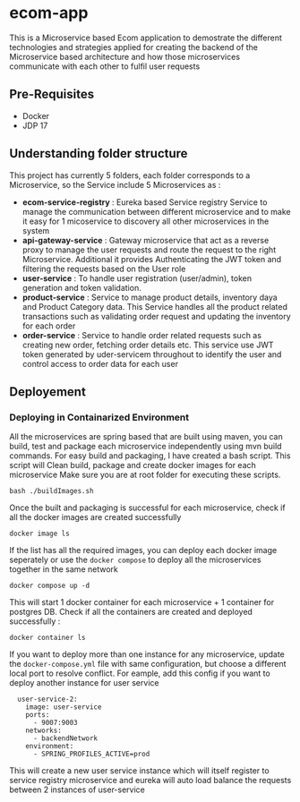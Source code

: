 # ecom-app
This is a Microservice based Ecom application to demostrate the different technologies and strategies applied for creating the backend of the Microservice based architecture and how those microservices communicate with each other to fulfil user requests

## Pre-Requisites
* Docker
* JDP 17

## Understanding folder structure
This project has currently 5 folders, each folder corresponds to a Microservice, so the Service include 5 Microservices as :
* **ecom-service-registry** : Eureka based Service registry Service to manage the communication between different microservice and to make it easy for 1 micoservice to discovery all other microservices in the system
* **api-gateway-service** : Gateway microservice that act as a reverse proxy to manage the user requests and route the request to the right Microservice. Additional it provides Authenticating the JWT token and filtering the requests based on the User role
* **user-service** : To handle user registration (user/admin), token generation and token validation.
* **product-service** : Service to manage product details, inventory daya and Product Category data. This Service handles all the product related transactions such as validating order request and updating the inventory for each order
* **order-service** : Service to handle order related requests such as creating new order, fetching order details etc. This service use JWT token generated by uder-servicem throughout to identify the user and control access to order data for each user

## Deployement
### Deploying in Containarized Environment
All the microservices are spring based that are built using maven, you can build, test and package each microservice independently using mvn build commands. For easy build and packaging, I have created a bash script. This script will Clean build, package and create docker images for each microservice
Make sure you are at root folder for executing these scripts.
```
bash ./buildImages.sh
```
Once the built and packaging is successful for each microservice, check if all the docker images are created successfully
```
docker image ls
```
If the list has all the required images, you can deploy each docker image seperately or use the `docker compose` to deploy all the microservices together in the same network
```
docker compose up -d
```
This will start 1 docker container for each microservice + 1 container for postgres DB. Check if all the containers are created and deployed successfully :
```
docker container ls
```
If you want to deploy more than one instance for any microservice, update the `docker-compose.yml` file with same configuration, but choose a different local port to resolve conflict. For eample, add this config if you want to deploy another instance for user service 
```
  user-service-2:
    image: user-service
    ports:
      - 9007:9003
    networks: 
      - backendNetwork
    environment:
      - SPRING_PROFILES_ACTIVE=prod
```
This will create a new user service instance which will itself register to service registry microservice and eureka will auto load balance the requests between 2 instances of user-service
